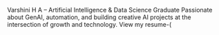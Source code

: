 Varshini H A – Artificial Intelligence & Data Science Graduate 
Passionate about GenAI, automation, and building creative AI projects at the intersection of growth and technology.
View my resume-(
